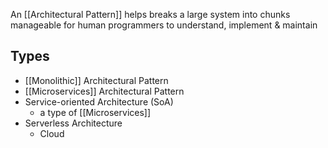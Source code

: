 An [[Architectural Pattern]] helps breaks a large system into chunks manageable for human programmers to understand, implement & maintain

## Types
- [[Monolithic]] Architectural Pattern
- [[Microservices]] Architectural Pattern
- Service-oriented Architecture (SoA)
	- a type of [[Microservices]]
- Serverless Architecture
	- Cloud